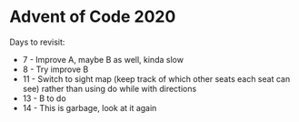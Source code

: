 # Advent of Code 2020

Days to revisit:
 - 7 - Improve A, maybe B as well, kinda slow
 - 8 - Try improve B
 - 11 - Switch to sight map (keep track of which other seats each seat can see) rather than using do while with directions
 - 13 - B to do
 - 14 - This is garbage, look at it again